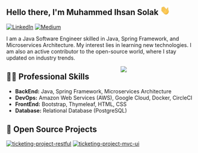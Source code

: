<h2> Hello there, I'm Muhammed Ihsan Solak <img src="https://raw.githubusercontent.com/ABSphreak/ABSphreak/master/gifs/Hi.gif" height="25px"></h2>


[ ![LinkedIn](https://img.shields.io/badge/LinkedIn-4682B4?style=for-the-badge&logo=linkedin&logoColor=white)](https://www.linkedin.com/in/muhammed-ihsan-solak/)  [![Medium](https://img.shields.io/badge/Medium-555555?style=for-the-badge&logo=medium&logoColor=white)](https://medium.com/@muhammedihsansolak)

I am a Java Software Engineer skilled in Java, Spring
Framework, and Microservices Architecture. My interest lies in learning new technologies. I am also an active contributor to the open-source world, where I stay updated on industry trends.

<img align="right" src="https://camo.githubusercontent.com/97d0c0c4209208d8ec9573c7e213e05872a9f59b703868647b559b77af601cc6/68747470733a2f2f692e70696e696d672e636f6d2f6f726967696e616c732f65382f66342f35332f65386634353334363961336563393765636433353464663436356437333931332e676966" width='200'/> 

## 👨‍💻 Professional Skills

-  **BackEnd:**  Java, Spring Framework, Microservices Architecture
-  **DevOps:**  Amazon Web Services (AWS), Google Cloud, Docker, CircleCI
-  **FrontEnd:**  Bootstrap, Thymeleaf, HTML, CSS
-  **Database:** Relational Database (PostgreSQL) 


## 🥷 Open Source Projects

[![ticketing-project-restful](https://github-readme-stats.vercel.app/api/pin/?username=muhammedihsansolak&repo=ticketing-project-restful&theme=dracula)](https://github.com/muhammedihsansolak/ticketing-project-restful)
[![ticketing-project-mvc-ui](https://github-readme-stats.vercel.app/api/pin/?username=muhammedihsansolak&repo=ticketing-project-mvc-ui&theme=dracula)](https://github.com/muhammedihsansolak/ticketing-project-mvc-ui)

